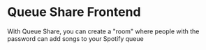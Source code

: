 # Queue Share Frontend

With Queue Share, you can create a "room" where people with the password can add
songs to your Spotify queue
